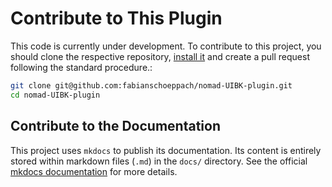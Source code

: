 # Contribute to This Plugin

This code is currently under development. To contribute to this project, you should clone the respective repository, [install it](install_this_plugin.md) and create a pull request following the standard procedure.:

```sh
git clone git@github.com:fabianschoeppach/nomad-UIBK-plugin.git
cd nomad-UIBK-plugin
```

## Contribute to the Documentation

This project uses `mkdocs` to publish its documentation.
Its content is entirely stored within markdown files (`.md`) in the `docs/` directory.
See the official [mkdocs documentation](https://squidfunk.github.io/mkdocs-material/reference/) for more details.
